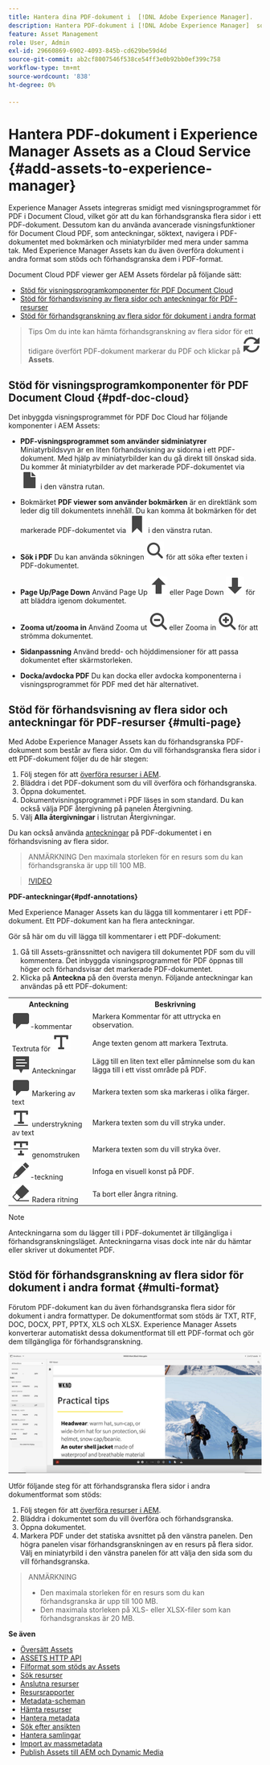 ```yaml
---
title: Hantera dina PDF-dokument i  [!DNL Adobe Experience Manager].
description: Hantera PDF-dokument i [!DNL Adobe Experience Manager]  som en [!DNL Cloud Service].
feature: Asset Management
role: User, Admin
exl-id: 29660869-6902-4093-845b-cd629be59d4d
source-git-commit: ab2cf8007546f538ce54ff3e0b92bb0ef399c758
workflow-type: tm+mt
source-wordcount: '838'
ht-degree: 0%

---
```


# Hantera PDF-dokument i Experience Manager Assets as a Cloud Service {#add-assets-to-experience-manager}

Experience Manager Assets integreras smidigt med visningsprogrammet för PDF i Document Cloud, vilket gör att du kan förhandsgranska flera sidor i ett PDF-dokument. Dessutom kan du använda avancerade visningsfunktioner för Document Cloud PDF, som anteckningar, söktext, navigera i PDF-dokumentet med bokmärken och miniatyrbilder med mera under samma tak. Med Experience Manager Assets kan du även överföra dokument i andra format som stöds och förhandsgranska dem i PDF-format.

Document Cloud PDF viewer ger AEM Assets fördelar på följande sätt:
* [Stöd för visningsprogramkomponenter för PDF Document Cloud](#pdf-doc-cloud)
* [Stöd för förhandsvisning av flera sidor och anteckningar för PDF-resurser](#multi-page)
* [Stöd för förhandsgranskning av flera sidor för dokument i andra format](#multi-format)

> Tips
> Om du inte kan hämta förhandsgranskning av flera sidor för ett tidigare överfört PDF-dokument markerar du PDF och klickar på **![Bearbeta igen](/help/assets/assets/Reprocess.svg) Assets**.
>

## Stöd för visningsprogramkomponenter för PDF Document Cloud {#pdf-doc-cloud}

Det inbyggda visningsprogrammet för PDF Doc Cloud har följande komponenter i AEM Assets:

* **PDF-visningsprogrammet som använder sidminiatyrer** Miniatyrbildsvyn är en liten förhandsvisning av sidorna i ett PDF-dokument. Med hjälp av miniatyrbilder kan du gå direkt till önskad sida. Du kommer åt miniatyrbilder av det markerade PDF-dokumentet via ![miniatyrbild](/help/assets/assets/thumbnail.svg) i den vänstra rutan.

* Bokmärket **PDF viewer som använder bokmärken** är en direktlänk som leder dig till dokumentets innehåll. Du kan komma åt bokmärken för det markerade PDF-dokumentet via ![bokmärke](/help/assets/assets/bookmark.svg) i den vänstra rutan.

* **Sök i PDF** Du kan använda sökningen ![search](/help/assets/assets/Search.svg) för att söka efter texten i PDF-dokumentet.

* **Page Up/Page Down** Använd Page Up ![Page Up](/help/assets/assets/ArrowUp.svg) eller Page Down ![Page Down](/help/assets/assets/ArrowDown.svg) för att bläddra igenom dokumentet.

* **Zooma ut/zooma in** Använd Zooma ut ![Zooma ut](/help/assets/assets/ZoomOut.svg) eller Zooma in ![Zooma in](/help/assets/assets/ZoomIn.svg) för att strömma dokumentet.

* **Sidanpassning** Använd bredd- och höjddimensioner för att passa dokumentet efter skärmstorleken.

* **Docka/avdocka PDF** Du kan docka eller avdocka komponenterna i visningsprogrammet för PDF med det här alternativet.

## Stöd för förhandsvisning av flera sidor och anteckningar för PDF-resurser {#multi-page}

Med Adobe Experience Manager Assets kan du förhandsgranska PDF-dokument som består av flera sidor. Om du vill förhandsgranska flera sidor i ett PDF-dokument följer du de här stegen:

1. Följ stegen för att [överföra resurser i AEM](https://experienceleague.adobe.com/docs/experience-manager-cloud-service/content/assets/manage/add-assets.html?lang=en).
1. Bläddra i det PDF-dokument som du vill överföra och förhandsgranska.
1. Öppna dokumentet.
1. Dokumentvisningsprogrammet i PDF läses in som standard. Du kan också välja PDF återgivning på panelen Återgivning.
1. Välj **Alla återgivningar** i listrutan Återgivningar.

Du kan också använda [anteckningar](#pdf-annotations) på PDF-dokumentet i en förhandsvisning av flera sidor.

> ANMÄRKNING
> Den maximala storleken för en resurs som du kan förhandsgranska är upp till 100 MB.
>

>[!VIDEO](https://video.tv.adobe.com/v/3409355)

<!--
![Multi-page Preview](/help/assets/assets/multi-page.png)
-->

**PDF-anteckningar{#pdf-annotations}**

Med Experience Manager Assets kan du lägga till kommentarer i ett PDF-dokument. Ett PDF-dokument kan ha flera anteckningar.

Gör så här om du vill lägga till kommentarer i ett PDF-dokument:
1. Gå till Assets-gränssnittet och navigera till dokumentet PDF som du vill kommentera. Det inbyggda visningsprogrammet för PDF öppnas till höger och förhandsvisar det markerade PDF-dokumentet.
1. Klicka på **Anteckna** på den översta menyn.
Följande anteckningar kan användas på ett PDF-dokument:

<table>
        <tr>
             <th> Anteckning </th>
            <th> Beskrivning </th>
        </tr>
        <tr>
           <td> <img src="/help/assets/assets/Comment.svg">-kommentar </td>
            <td> Markera Kommentar för att uttrycka en observation. </td>
        </tr>
        <tr>
            <td> Textruta för <img src="/help/assets/assets/Text.svg"> </td>
            <td> Ange texten genom att markera Textruta. </td>
        </tr>
        <tr>
            <td> <img src="/help/assets/assets/Note.svg"> Anteckningar </td>
            <td> Lägg till en liten text eller påminnelse som du kan lägga till i ett visst område på PDF. </td>
        </tr>
        <tr>
            <td> <img src="/help/assets/assets/Comment.svg"> Markering av text </td>
            <td> Markera texten som ska markeras i olika färger. </td>
        </tr>
        <tr>
            <td> <img src="/help/assets/assets/TextUnderline.svg"> understrykning av text </td>
            <td> Markera texten som du vill stryka under. </td>
        </tr>
        <tr>
            <td> <img src="/help/assets/assets/TextStrikethrough.svg"> genomstruken </td>
            <td> Markera texten som du vill stryka över. </td>
        </tr>
        <tr>
            <td> <img src="/help/assets/assets/Draw.svg">-teckning </td>
            <td> Infoga en visuell konst på PDF. </td>
        </tr>
        <tr>
            <td> <img src="/help/assets/assets/Erase.svg"> Radera ritning </td>
             <td> Ta bort eller ångra ritning. </td>
        </tr>
    </table>

>[!NOTE]
>
>Anteckningarna som du lägger till i PDF-dokumentet är tillgängliga i förhandsgranskningsläget. Anteckningarna visas dock inte när du hämtar eller skriver ut dokumentet PDF.

## Stöd för förhandsgranskning av flera sidor för dokument i andra format {#multi-format}

Förutom PDF-dokument kan du även förhandsgranska flera sidor för dokument i andra formattyper. De dokumentformat som stöds är TXT, RTF, DOC, DOCX, PPT, PPTX, XLS och XLSX. Experience Manager Assets konverterar automatiskt dessa dokumentformat till ett PDF-format och gör dem tillgängliga för förhandsgranskning.

![Flersidig förhandsgranskning av dokument i andra format](/help/assets/assets/multi-page-other-formats.png)

Utför följande steg för att förhandsgranska flera sidor i andra dokumentformat som stöds:
1. Följ stegen för att [överföra resurser i AEM](https://experienceleague.adobe.com/docs/experience-manager-cloud-service/content/assets/manage/add-assets.html?lang=en).
1. Bläddra i dokumentet som du vill överföra och förhandsgranska.
1. Öppna dokumentet.
1. Markera PDF under det statiska avsnittet på den vänstra panelen. Den högra panelen visar förhandsgranskningen av en resurs på flera sidor. Välj en miniatyrbild i den vänstra panelen för att välja den sida som du vill förhandsgranska.

> ANMÄRKNING
> * Den maximala storleken för en resurs som du kan förhandsgranska är upp till 100 MB.
> * Den maximala storleken på XLS- eller XLSX-filer som kan förhandsgranskas är 20 MB.
>

**Se även**

* [Översätt Assets](translate-assets.md)
* [ASSETS HTTP API](mac-api-assets.md)
* [Filformat som stöds av Assets](file-format-support.md)
* [Sök resurser](search-assets.md)
* [Anslutna resurser](use-assets-across-connected-assets-instances.md)
* [Resursrapporter](asset-reports.md)
* [Metadata-scheman](metadata-schemas.md)
* [Hämta resurser](download-assets-from-aem.md)
* [Hantera metadata](manage-metadata.md)
* [Sök efter ansikten](search-facets.md)
* [Hantera samlingar](manage-collections.md)
* [Import av massmetadata](metadata-import-export.md)
* [Publish Assets till AEM och Dynamic Media](/help/assets/publish-assets-to-aem-and-dm.md)
